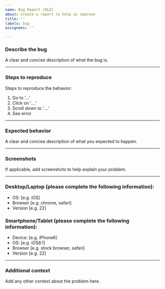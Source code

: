 ```yaml
---
name: Bug Report [OLD]
about: Create a report to help us improve
title: ''
labels: bug
assignees: ''

---
```


### Describe the bug
A clear and concise description of what the bug is.

<hr>

### Steps to reproduce
Steps to reproduce the behavior:
1. Go to '...'
2. Click on '....'
3. Scroll down to '....'
4. See error

<hr>

### Expected behavior
A clear and concise description of what you expected to happen.

<hr>

### Screenshots
If applicable, add screenshots to help explain your problem.

<hr>

### Desktop/Laptop (please complete the following information):
 - OS: [e.g. iOS]
 - Browser [e.g. chrome, safari]
 - Version [e.g. 22]

### Smartphone/Tablet (please complete the following information):
 - Device: [e.g. iPhone6]
 - OS: [e.g. iOS8.1]
 - Browser [e.g. stock browser, safari]
 - Version [e.g. 22]

<hr>

### Additional context
Add any other context about the problem here.
